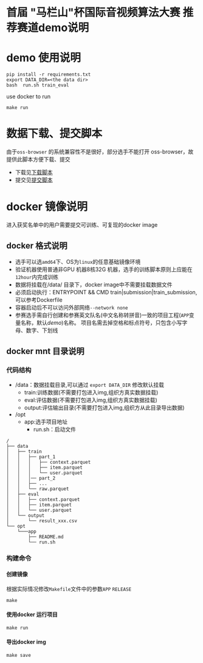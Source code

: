 # 首届 "马栏山"杯国际音视频算法大赛 推荐赛道demo说明

# demo 使用说明

```
pip install -r requirements.txt
export DATA_DIR=<the data dir>
bash  run.sh train_eval
```

use docker to run
```
make run
```

#  数据下载、提交脚本


由于`oss-browser` 的系统兼容性不是很好，部分选手不能打开 oss-browser，故提供此脚本方便下载、提交

* 下载见[下载脚本](/download/oss.py)
* 提交见[提交脚本](/upload/README.md)

# docker 镜像说明

进入获奖名单中的用户需要提交可训练、可复现的docker image

## docker 格式说明

* 选手可以选`amd64`下、OS为`linux`的任意基础镜像环境
* 验证机器使用普通非GPU 机器8核32G 机器，选手的训练脚本原则上应能在`12hour`内完成训练
* 数据将挂载在/data/ 目录下，docker image中不需要挂载数据文件
* 必须启动执行：ENTRYPOINT && CMD train|submission|train_submission, 可以参考Dockerfile
* 容器启动后不可以访问外部网络`--network none`
* 参赛选手需自行创建和参赛英文队名(中文名称转拼音)一致的项目工程(`APP`变量名称，默认*demo*)名称。 项目名需去掉空格和标点符号，只包含小写字母、数字、下划线

## docker mnt 目录说明

### 代码结构
* /data：数据挂载目录,可以通过 `export DATA_DIR` 修改默认挂载
    - train:训练数据(不需要打包进入img,组织方真实数据挂载)
    - eval:评估数据(不需要打包进入img,组织方真实数据挂载)
    - output:评估输出目录(不需要打包进入img,组织方从此目录导出数据)
* /opt
    - app:选手项目地址
      - run.sh：启动文件

```
/
├── data
│   ├── train
│   │   ├── part_1
│   │   │   ├── context.parquet
│   │   │   ├── item.parquet
│   │   │   └── user.parquet
│   │   │── part_2
│   │   ├── ...
│   │   └── raw.parquet
│   ├── eval
│   │   ├── context.parquet
│   │   ├── item.parquet
│   │   └── user.parquet
│   └── output
│       └── result_xxx.csv
└── opt
    └───app
        ├── README.md
        └── run.sh 
```

### 构建命令
#### 创建镜像
根据实际情况修改`Makefile`文件中的参数`APP` `RELEASE`
```
make 
```
#### 使用docker 运行项目
```
make run
```
#### 导出docker img
```
make save
```
